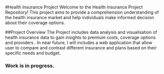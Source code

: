 #Health Insurance Project 
Welcome to the Health Insurance Project Repository! This project aims to provide a comprehension understanding of the health insurance market and help individuals make informed decision about their coverage options.

##Project Overview 
The Project includes data analysis and visualisation of health insurance data to gain insights to premium costs, coverage options and providers .
 In near future, I will  includes a web application that allow user to compare and contrast different insurance and plans based on their specific needs and budget.
 
### Work is in progress.
